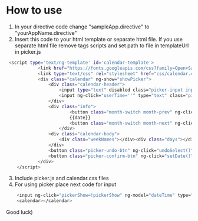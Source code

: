 # How to use

1) In your directive code change "sampleApp.directive"  to "yourAppName.directive"
2) Insert this code to your html template or separate html file. If you use separate html file remove tags scripts and set path to file in templateUrl in picker.js
```sh
 <script type='text/ng-template' id='calendar-template'>
    		<link href="https://fonts.googleapis.com/css?family=Open+Sans" rel="stylesheet">
    		<link type="text/css" rel="stylesheet" href="css/calendar.css">
    		<div class="calendar" ng-show="showPicker">
    			<div class="calendar-header">
					<input type="text" disabled class="picker-input input-date" ng-model="userDate" placeholder="DD/MM/YYYY" />
					<input ng-click="userTime=''" type="text" class="picker-input input-time" ng-model="userTime" ng-change="userTime=timeFormat(userTime)" placeholder="HH:mm" />					
				</div>
				<div class="info">
						<button class="month-switch month-prev" ng-click="prevMonth(today)">&lsaquo;</button>
						{{date}}
						<button class="month-switch month-next" ng-click="nextMonth(today)">&rsaquo;</button>
					</div>
				<div class="calendar-body">
					<div class="weekNames"></div><div class="days"></div>
				</div>
				<button class="picker-undo-btn" ng-click="undoSelect()">Отменить</button>
    			<button class="picker-confirm-btn" ng-click="setDate()">&check;</button>
    		</div>   		
	</script>
```
3) Include picker.js and calendar.css files
4) For using picker place next code for input
```sh
	<input ng-click="pickerShow=!pickerShow" ng-model="dateTime" type="text">
	<calendar></calendar>
```
Good luck)
